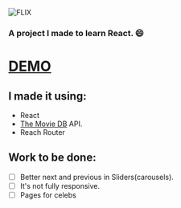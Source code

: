 ![FLIX](https://github.com/eclairsp/flix-react/blob/master/src/FLIX.svg)

### A project I made to learn React. :smile:

# [DEMO](https://flixi.netlify.com/)

## I made it using: 
- React
- [The Movie DB](https://www.themoviedb.org/) API.
- Reach Router 

## Work to be done: 
- [ ] Better next and previous in Sliders(carousels).
- [ ] It's not fully responsive. 
- [ ] Pages for celebs